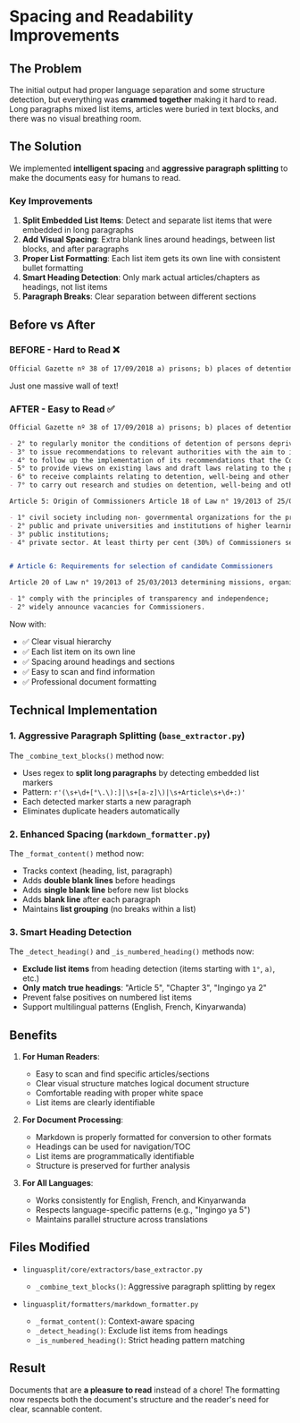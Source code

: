 # Spacing and Readability Improvements

## The Problem

The initial output had proper language separation and some structure detection, but everything was **crammed together** making it hard to read. Long paragraphs mixed list items, articles were buried in text blocks, and there was no visual breathing room.

## The Solution

We implemented **intelligent spacing** and **aggressive paragraph splitting** to make the documents easy for humans to read.

### Key Improvements

1. **Split Embedded List Items**: Detect and separate list items that were embedded in long paragraphs
2. **Add Visual Spacing**: Extra blank lines around headings, between list blocks, and after paragraphs
3. **Proper List Formatting**: Each list item gets its own line with consistent bullet formatting
4. **Smart Heading Detection**: Only mark actual articles/chapters as headings, not list items
5. **Paragraph Breaks**: Clear separation between different sections

## Before vs After

### BEFORE - Hard to Read ❌
```markdown
Official Gazette nº 38 of 17/09/2018 a) prisons; b) places of detention investigation measures; c) rehabilitation and transit centres; d) centres for mentally handicapped and psychiatric hospitals; e) elderly centres; f) transit centres for immigrants with problems; g) vehicles or any other means of detainees' transport; h) any other place where persons are or may be deprived of their liberty. 2° to regularly monitor the conditions of detention of persons deprived of their liberty and other rights with a view to their protection against torture or other cruel, inhuman or degrading treatment or punishment; 3° to issue recommendations to relevant authorities with the aim to improve the conditions of detention of the persons deprived of their liberty and to prevent torture and other cruel, inhuman or degrading treatment or punishment based on international, regional and national laws and ask them to solve identified problems; 4° to follow up the implementation of its recommendations that the Commission submitted to other institutions; 5° to provide views on existing laws and draft laws relating to the prevention and control of torture...
```

Just one massive wall of text!

### AFTER - Easy to Read ✅
```markdown
Official Gazette nº 38 of 17/09/2018 a) prisons; b) places of detention investigation measures; c) rehabilitation and transit centres; d) centres for mentally handicapped and psychiatric hospitals; e) elderly centres; f) transit centres for immigrants with problems; g) vehicles or any other means of detainees' transport; h) any other place where persons are or may be deprived of their liberty.

- 2° to regularly monitor the conditions of detention of persons deprived of their liberty and other rights with a view to their protection against torture or other cruel, inhuman or degrading treatment or punishment;
- 3° to issue recommendations to relevant authorities with the aim to improve the conditions of detention of the persons deprived of their liberty and to prevent torture and other cruel, inhuman or degrading treatment or punishment based on international, regional and national laws and ask them to solve identified problems;
- 4° to follow up the implementation of its recommendations that the Commission submitted to other institutions;
- 5° to provide views on existing laws and draft laws relating to the prevention and control of torture and other cruel inhuman or degrading treatment or punishment in place of detention;
- 6° to receive complaints relating to detention, well-being and other rights of persons deprived of their liberty;
- 7° to carry out research and studies on detention, well-being and other rights of detainees with the aim of preventing or combating torture and other cruel, inhuman or degrading treatment or punishment;

Article 5: Origin of Commissioners Article 18 of Law n° 19/2013 of 25/03/2013 determining missions, organization and functioning of the National Commission for Human Rights is modified as follows: "Commissioners come from:

- 1° civil society including non- governmental organizations for the promotion and protection of human rights;
- 2° public and private universities and institutions of higher learning;
- 3° public institutions;
- 4° private sector. At least thirty per cent (30%) of Commissioners selected from those bodies must be women.


# Article 6: Requirements for selection of candidate Commissioners

Article 20 of Law n° 19/2013 of 25/03/2013 determining missions, organisation and functioning of the National Commission for Human Rights is modified as follows: The Committee in charge of selecting candidate Commissioners is independent in the exercise of its duties. "In selecting candidates, the Committee must consider at least the following:

- 1° comply with the principles of transparency and independence;
- 2° widely announce vacancies for Commissioners.
```

Now with:
- ✅ Clear visual hierarchy
- ✅ Each list item on its own line
- ✅ Spacing around headings and sections
- ✅ Easy to scan and find information
- ✅ Professional document formatting

## Technical Implementation

### 1. Aggressive Paragraph Splitting (`base_extractor.py`)

The `_combine_text_blocks()` method now:
- Uses regex to **split long paragraphs** by detecting embedded list markers
- Pattern: `r'(\s+\d+[°\.\):]|\s+[a-z]\)|\s+Article\s+\d+:)'`
- Each detected marker starts a new paragraph
- Eliminates duplicate headers automatically

### 2. Enhanced Spacing (`markdown_formatter.py`)

The `_format_content()` method now:
- Tracks context (heading, list, paragraph)
- Adds **double blank lines** before headings
- Adds **single blank line** before new list blocks
- Adds **blank line** after each paragraph
- Maintains **list grouping** (no breaks within a list)

### 3. Smart Heading Detection

The `_detect_heading()` and `_is_numbered_heading()` methods now:
- **Exclude list items** from heading detection (items starting with `1°`, `a)`, etc.)
- **Only match true headings**: "Article 5", "Chapter 3", "Ingingo ya 2"
- Prevent false positives on numbered list items
- Support multilingual patterns (English, French, Kinyarwanda)

## Benefits

1. **For Human Readers**:
   - Easy to scan and find specific articles/sections
   - Clear visual structure matches logical document structure
   - Comfortable reading with proper white space
   - List items are clearly identifiable

2. **For Document Processing**:
   - Markdown is properly formatted for conversion to other formats
   - Headings can be used for navigation/TOC
   - List items are programmatically identifiable
   - Structure is preserved for further analysis

3. **For All Languages**:
   - Works consistently for English, French, and Kinyarwanda
   - Respects language-specific patterns (e.g., "Ingingo ya 5")
   - Maintains parallel structure across translations

## Files Modified

- `linguasplit/core/extractors/base_extractor.py`
  - `_combine_text_blocks()`: Aggressive paragraph splitting by regex
  
- `linguasplit/formatters/markdown_formatter.py`
  - `_format_content()`: Context-aware spacing
  - `_detect_heading()`: Exclude list items from headings
  - `_is_numbered_heading()`: Strict heading pattern matching

## Result

Documents that are **a pleasure to read** instead of a chore! The formatting now respects both the document's structure and the reader's need for clear, scannable content.

